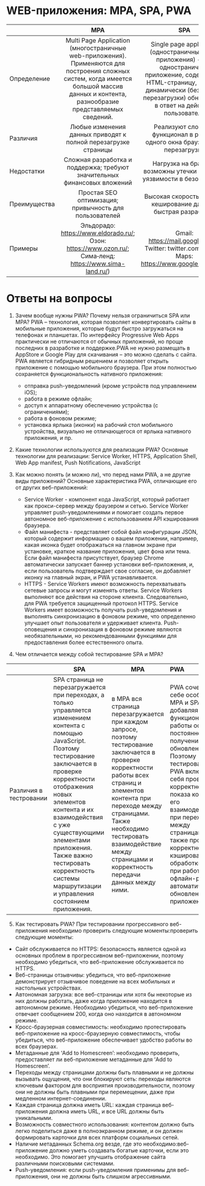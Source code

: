 # WEB-приложения: MPA, SPA, PWA
|  | MPA | SPA | PWA |
|---|:-:|:-:|:-:|
| Определение | Multi Page Application (многостраничные web-приложения). Применяются для построения сложных систем, когда имеется большой массив данных и контента, разнообразие представляемых сведений. | Single page application (одностраничные веб-приложения) - это одностраничное приложение, содержащее HTML-страницу, которая динамически (без полной перезагрузки) обновляется в ответ на действия пользователя | Progressive Web Application (прогрессивные web-приложения) - технология в web-разработке, которая визуально и функционально трансформирует сайт в приложение (мобильное приложение в браузере) |
| Различия | Любые изменения данных приводят к полной перезагрузке страницы | Реализуют сложный функционал в рамках одного окна браузера без перезагрузки | Взаимодействуют с пользователем, как приложение. |
| Недостатки | Сложная разработка и поддержка; требуют значительных финансовых вложений | Нагрузка на браузер, возможны утечки памяти и уязвимости в безопасности | Поддерживается не всеми браузерами и платформами |
| Преимущества | Простая SEO оптимизация; привычность для пользователей | Высокая скорость работы, кеширование данных, быстрая разработка | Быстрая разработка, высокая скорость загрузки, оффлайн-работа |
| Примеры | Эльдорадо: https://www.eldorado.ru/; Озон: https://www.ozon.ru/; Сима‑ленд: https://www.sima-land.ru/) | Gmail: https://mail.google.com/;  Twitter: twitter.com; Google Maps: https://www.google.ru/maps/) | Telegram: https://web.telegram.org/; Pinterest: https://ru.pinterest.com/; Tinder: https://tinder.com/ru/ |

# Ответы на вопросы
1. Зачем вообще нужны PWA? Почему нельзя ограничиться SPA или MPA?
   PWA – технология, которая позволяет конвертировать сайты в мобильные приложения, которые будут быстро загружаться на телефонах и планшетах. По интерфейсу Progressive Web Apps практически не отличаются от обычных приложений, но проще последних в разработке и поддержке.PWA не нужно размещать в AppStore и Google Play для скачивания – это можно сделать с сайта.
   PWA является гибридным решением и позволяет открыть приложение с помощью мобильного браузера. При этом полностью сохраняется функциональность нативного приложения:
    - отправка push-уведомлений (кроме устройств под управлением iOS);
    - работа в режиме офлайн;
    - доступ к аппаратному обеспечению устройства (с ограничениями);
    - работа в фоновом режиме;
    - установка ярлыка (иконки) на рабочий стол мобильного устройства, визуально не отличающегося от ярлыка нативного приложения, и пр.
2. Какие технологии используются для реализации PWA?
   Основные технологии для реализации: Service Worker, HTTPS, Application Shell, Web App manifest, Push Notifications, JavaScript
3. Как можно понять (и можно ли), что перед нами PWA, а не другие виды приложений?
   Основные характеристика PWA, отличающие его от других веб-приложений:
   - Service Worker - компонент кода JavaScript, который работает как прокси-сервер между браузером и сетью. Service Worker управляет push-уведомлениями и помогает создать первое автономное веб-приложение с использованием API кэширования браузера.
   - Файл манифеста - представляет собой файл конфигурации JSON, который содержит информацию о вашем приложении, например, какая иконка будет отображаться на главном экране при установке, краткое название приложения, цвет фона или тема. Если файл манифеста присутствует, браузер Chrome автоматически запускает баннер установки веб-приложения, и, если пользователь подтверждает свое согласие, он добавляет иконку на главный экран, и PWA устанавливается. 
   - HTTPS - Service Workers имеют возможность перехватывать сетевые запросы и могут изменять ответы. Service Workers выполняют все действия на стороне клиента. Следовательно, для PWA требуется защищенный протокол HTTPS. Service Workers имеет возможность получать push-уведомления и выполнять синхронизацию в фоновом режиме, что определенно улучшает опыт пользователя и удерживает клиента. Push-оповещения и синхронизация в фоновом режиме являются необязательными, но рекомендованными функциями для предоставления более естественного опыта.

4. Чем отличается между собой тестирование SPA и MPA?

|  |  SPA  | MPA | PWA |
|---|---|---|:--|
| Различия в тестровании |  SPA страница не перезагружается при переходах, а только управляется изменением контента с помощью JavaScript. Поэтому тестирование заключается в проверке корректности отображения новых элементов контента и их взаимодействия с уже существующими элементами приложения. Также важно тестировать корректность системы маршрутизации и управления состоянием приложения.|в MPA вся страница перезагружается при каждом запросе, поэтому тестирование заключается в проверке корректности работы всех страниц и элементов контента при переходе между страницами. Также необходимо тестировать взаимодействие между страницами и корректность передачи данных между ними.| PWA сочетает в себе особенности MPA и SPA, добавляя к ним функциональность работы офлайн и постоянного получения обновлений. Поэтому тестирование PWA включает в себя проверку корректности показа контента и его взаимодействия при переходах между страницами, а также проверку корректности кэширования и обработки данных при работе в офлайн-режиме и автоматическом обновлении приложения.|
5. Как тестировать PWA?
   При тестировании прогрессивного веб-приложения необходимо проверить следующие моменты:проверить следующие моменты:
 + Сайт обслуживается по HTTPS: безопасность является одной из основных проблем в прогрессивном веб-приложении, поэтому необходимо убедиться, что веб-приложение обслуживается по HTTPS.
+ Веб-страницы отзывчивы: убедиться, что веб-приложение демонстрирует отзывчивое поведение на всех мобильных и настольных устройствах.
 + Автономная загрузка: все веб-страницы или хотя бы некоторые из них должны работать, даже когда приложение находится в автономном режиме. Необходимо убедиться, что веб-приложение отвечает сообщением 200, когда оно находится в автономном режиме.
 + Кросс-браузерная совместимость: необходимо протестировать веб-приложение на кросс-браузерную совместимость, чтобы убедиться, что веб-приложение обеспечивает удобство работы во всех браузерах.
 + Метаданные для ‘Add to Homescreen’: необходимо проверить, предоставляет ли веб-приложение метаданные для ‘Add to Homescreen’.
 + Переходы между страницами должны быть плавными и не должны вызывать ощущения, что они блокируют сеть: переходы являются ключевым фактором для восприятия производительности, поэтому они не должны быть плавными при перемещении, даже при медленном интернет-соединении.
 + Каждая страница должна иметь URL: каждая страница веб-приложения должна иметь URL, и все URL должны быть уникальными.
 + Возможность совместного использования: контентом должно быть легко поделиться даже в полноэкранном режиме, и он должен формировать карточки для всех платформ социальных сетей.
 + Наличие метаданных Schema.org везде, где это необходимо:веб-приложение должно уметь создавать богатые карточки, если это необходимо. Это помогает улучшить отображение сайта различными поисковыми системами.
 + Push-уведомления: если push-уведомления применимы для веб-приложения, они не должны быть слишком агрессивными.